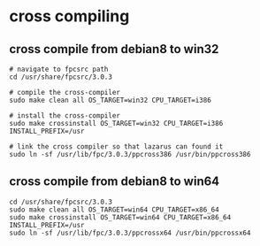 # cross compiling

## cross compile from debian8 to win32

```
# navigate to fpcsrc path
cd /usr/share/fpcsrc/3.0.3

# compile the cross-compiler
sudo make clean all OS_TARGET=win32 CPU_TARGET=i386

# install the cross-compiler
sudo make crossinstall OS_TARGET=win32 CPU_TARGET=i386 INSTALL_PREFIX=/usr

# link the cross compiler so that lazarus can found it
sudo ln -sf /usr/lib/fpc/3.0.3/ppcross386 /usr/bin/ppcross386
```

## cross compile from debian8 to win64
```
cd /usr/share/fpcsrc/3.0.3
sudo make clean all OS_TARGET=win64 CPU_TARGET=x86_64
sudo make crossinstall OS_TARGET=win64 CPU_TARGET=x86_64 INSTALL_PREFIX=/usr
sudo ln -sf /usr/lib/fpc/3.0.3/ppcrossx64 /usr/bin/ppcrossx64
```
